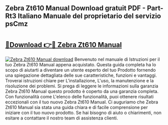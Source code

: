 ## Zebra Zt610 Manual Download gratuit PDF - Part-Rt3 Italiano Manuale del proprietario del servizio psCmz

# <h2><a href="http://dfbr8xk.blite.top/?on=Zebra+Zt610+Manual">🔗Download 👉🔴 Zebra Zt610 Manual</a></h2>

[![Zebra Zt610 Manual download](https://i.imgur.com/lujVjoI.png)](http://dfbr8xk.blite.top/?on=Zebra+Zt610+Manual)
Benvenuto nel manuale di Istruzioni per il tuo Zebra Zt610 Manual appena acquistato. Questa guida completa ha lo scopo di aiutarti a diventare un utente esperto del tuo Prodotto fornendo una spiegazione dettagliata delle sue caratteristiche, funzioni e vantaggi. Troverai istruzioni chiare per L'installazione, L'uso, la manutenzione e la risoluzione dei problemi. Si prega di leggere le informazioni sulla garanzia Zebra Zt610 Manual questo prodotto è coperto da una garanzia completa. Con funzionalità come L'elenco delle funzionalità, puoi ottenere risultati eccezionali con il tuo nuovo Zebra Zt610 Manual. Ci auguriamo che Zebra Zt610 Manual sia stata una guida chiara e di facile comprensione per iniziare con il tuo nuovo prodotto. Se hai bisogno di aiuto o chiarimenti, non esitare a contattare il nostro team di assistenza clienti.
